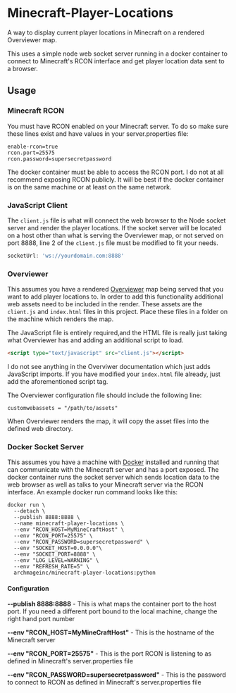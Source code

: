 # Minecraft-Player-Locations

A way to display current player locations in Minecraft on a rendered Overviewer map.

This uses a simple node web socket server running in a docker container to connect to Minecraft's RCON interface and get player location data sent to a browser.

## Usage

### Minecraft RCON

You must have RCON enabled on your Minecraft server. To do so make sure these lines exist and have values in your server.properties file:

```
enable-rcon=true
rcon.port=25575
rcon.password=supersecretpassword
```

The docker container must be able to access the RCON port.
I do not at all recommend exposing RCON publicly.
It will be best if the docker container is on the same machine or at least on the same network.

### JavaScript Client

The `client.js` file is what will connect the web browser to the Node socket server and render the player locations.
If the socket server will be located on a host other than what is serving the Overviewer map, or not served on port 8888,
line 2 of the `client.js` file must be modified to fit your needs.

```javascript
socketUrl: 'ws://yourdomain.com:8888'
```

### Overviewer

This assumes you have a rendered [Overviewer](https://overviewer.org/) map being served that you want to add player locations to.
In order to add this functionality additional web assets need to be included in the render.
These assets are the `client.js` and `index.html` files in this project.
Place these files in a folder on the machine which renders the map.

The JavaScript file is entirely required,and the HTML file is really just taking what Overviewer has and adding an additional script to load.

```html
<script type="text/javascript" src="client.js"></script>
```

I do not see anything in the Overviwer documentation which just adds JavaScript imports.
If you have modified your `index.html` file already, just add the aforementioned script tag.

The Overviewer configuration file should include the following line:

```
customwebassets = "/path/to/assets"
```

When Overviewer renders the map, it will copy the asset files into the defined web directory.

### Docker Socket Server

This assumes you have a machine with [Docker](https://www.docker.com/) installed and running that can communicate with the Minecraft server and has a port exposed.
The docker container runs the socket server which sends location data to the web browser as well as talks to your Minecraft server via the RCON interface.
An example docker run command looks like this:

```
docker run \
  --detach \
  --publish 8888:8888 \
  --name minecraft-player-locations \
  --env "RCON_HOST=MyMineCraftHost" \
  --env "RCON_PORT=25575" \
  --env "RCON_PASSWORD=supersecretpassword" \
  --env "SOCKET_HOST=0.0.0.0"\
  --env "SOCKET_PORT=8888" \
  --env "LOG_LEVEL=WARNING" \
  --env "REFRESH_RATE=5" \
  archmageinc/minecraft-player-locations:python
```

#### Configuration

**--publish 8888:8888** - This is what maps the container port to the host port. If you need a different port bound to the local machine, change the right hand port number

**--env "RCON_HOST=MyMineCraftHost"** - This is the hostname of the Minecraft server

**--env "RCON_PORT=25575"** - This is the port RCON is listening to as defined in Minecraft's server.properties file

**--env "RCON_PASSWORD=supersecretpassword"** - This is the password to connect to RCON as defined in Minecraft's server.properties file
